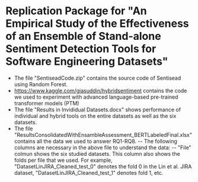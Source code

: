 # Replication Package for "An Empirical Study of the Effectiveness of an Ensemble of Stand-alone Sentiment Detection Tools for Software Engineering Datasets"

- The file "SentiseadCode.zip" contains the source code of Sentisead using Random Forest.
- https://www.kaggle.com/giasuddin/hybridsentiment contains the code we used to experiment with advanced language-based pre-trained transformer models (PTM)
- The file "Results in Invididual Datasets.docx" shows performance of individual and hybrid tools on the entire datasets as well as the six datasets.
- The file "ResultsConsolidatedWithEnsambleAssessment_BERTLabeledFinal.xlsx" contains all the data we used to answer RQ1-RQ8.
-- The following columns are necessary in the above file to understand the data:
-- "File" colmun shows the six studied datasets. This column also shows the folds per file that we used. For example, "DatasetLinJIRA_Cleaned_test_0" denotes the fold 0 in the Lin et al. JIRA dataset, "DatasetLinJIRA_Cleaned_test_1" denotes fold 1, etc. 
